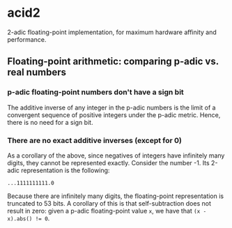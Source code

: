 # acid2

2-adic floating-point implementation, for maximum hardware affinity and performance.

## Floating-point arithmetic: comparing p-adic vs. real numbers

### p-adic floating-point numbers don't have a sign bit

The additive inverse of any integer in the p-adic numbers is the limit of a convergent sequence of positive integers under the p-adic metric. Hence, there is no need for a sign bit.

### There are no exact additive inverses (except for 0)

As a corollary of the above, since negatives of integers have infinitely many digits, they cannot be represented exactly. Consider the number -1. Its 2-adic representation is the following:

```none
...1111111111.0
```

Because there are infinitely many digits, the floating-point representation is truncated to 53 bits. A corollary of this is that self-subtraction does not result in zero: given a p-adic floating-point value `x`, we have that `(x - x).abs() != 0`.
